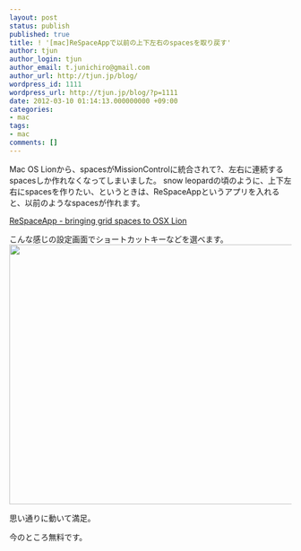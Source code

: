 ```yaml
---
layout: post
status: publish
published: true
title: ! '[mac]ReSpaceAppで以前の上下左右のspacesを取り戻す'
author: tjun
author_login: tjun
author_email: t.junichiro@gmail.com
author_url: http://tjun.jp/blog/
wordpress_id: 1111
wordpress_url: http://tjun.jp/blog/?p=1111
date: 2012-03-10 01:14:13.000000000 +09:00
categories:
- mac
tags:
- mac
comments: []
---
```

Mac OS Lionから、spacesがMissionControlに統合されて?、左右に連続するspacesしか作れなくなってしまいました。
snow leopardの頃のように、上下左右にspacesを作りたい、というときは、ReSpaceAppというアプリを入れると、以前のようなspacesが作れます。

<a href="http://switchstep.com/ReSpaceApp">ReSpaceApp - bringing grid spaces to OSX Lion</a>

こんな感じの設定画面でショートカットキーなどを選べます。
<a href="http://tjun.jp/blog/img/2012/03/ReSpaceApp-512x464.jpg" rel="attachment wp-att-1112"><img src="http://tjun.jp/blog/img/2012/03/ReSpaceApp-512x464.jpg" alt="" title="ReSpaceApp" width="512" height="464" class="aligncenter size-large wp-image-1112" /></a>


思い通りに動いて満足。

今のところ無料です。
